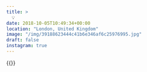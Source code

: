```yaml
---
title: >
  💡
date: 2018-10-05T10:49:34+00:00
location: "London, United Kingdom"
image: "/img/39188623444c41b6e346af6c25976995.jpg"
draft: false
instagram: true
---
```


{{<photo src="/img/39188623444c41b6e346af6c25976995.jpg">}}
